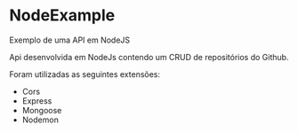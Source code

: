 # NodeExample
Exemplo de uma API em NodeJS

Api desenvolvida em NodeJs contendo um CRUD de repositórios do Github.

Foram utilizadas as seguintes extensões:
- Cors
- Express
- Mongoose
- Nodemon
